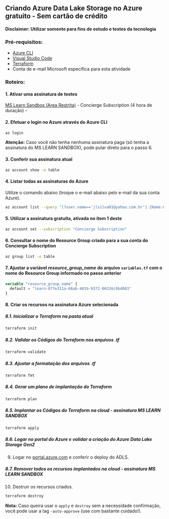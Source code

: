 ## Criando Azure Data Lake Storage no Azure gratuito - Sem cartão de crédito
#### Disclaimer: Utilizar somente para fins de estudo e testes da tecnologia

### Pré-requisitos:

- [Azure CLI](https://learn.microsoft.com/pt-br/cli/azure/)
- [Visual Studio Code](https://code.visualstudio.com/download)
- [Terraform](https://www.terraform.io/downloads)
- Conta de e-mail Microsoft específica para esta atividade


### Roteiro:

#### 1. Ativar uma assinatura de testes
[MS Learn Sandbox (Area Restrita)](https://learn.microsoft.com/pt-br/training/modules/develop-test-deploy-azure-functions-with-core-tools/5-exercise-publish-function-core-tools?ns-enrollment-type=learningpath&ns-enrollment-id=learn.create-serverless-applications) - Concierge Subscription (4 hora de duração) - 

#### 2. Efetuar o login no Azure através do Azure CLI
```bash  copy
az login
```
**Atenção:** Caso você não tenha nenhuma assinatura paga (só tenha a assinatura do MS LEARN SANDBOX), pode pular direto para o passo 6.


#### 3. Conferir sua assinatura atual
```bash copy
az account show -o table
```
#### 4. Listar todas as assinaturas do Azure

Utilize o comando abaixo (troque o e-mail abaixo pelo e-mail da sua conta Azure).
```bash  copy
az account list --query "[?user.name=='jlsilva01@yahoo.com.br'].{Name:name, ID:id, Default:isDefault}" -o table
```

#### 5. Utilizar a assinatura gratuita, ativada no item 1 deste
```bash  copy
az account set --subscription "Concierge Subscription"
```

#### 6. Consultar o nome do Resource Group criado para a sua conta do Concierge Subscription
```bash copy
az group list -o table
```
#### 7. Ajustar a variável *resource_group_name* do arquivo `variables.tf` com o nome do Resource Group informado no passo anterior
```terraform
variable "resource_group_name" {
  default = "learn-877e311a-66ab-401b-9372-06326c9bd083"
}
```

#### 8. Criar os recursos na assinatura Azure selecionada

##### 8.1. Inicializar o Terraform na pasta atual
```bash copy
terraform init
```
##### 8.2. Validar os Códigos do Terraform nos arquivos .tf
```bash copy
terraform validate
```
##### 8.3. Ajustar a formatação dos arquivos .tf
```bash copy
terraform fmt
```
##### 8.4. Gerar um plano de implantação do Terraform
```bash copy
terraform plan
```
##### 8.5. Implantar os Códigos do Terraform na cloud - assinatura MS LEARN SANDBOX
```bash copy
terraform apply
```
##### 8.6. Logar no portal do Azure e validar a criação do Azure Data Lake Storage Gen2
9. Logar no [portal.azure.com](https://portal.azure.com/) e conferir o deploy do ADLS.

##### 8.7. Remover todos os recursos implantados na cloud - assinatura MS LEARN SANDBOX
10. Destruir os recursos criados.
```bash copy
terraform destroy
```

<b>Nota:</b> Caso queira usar o `apply` e `destroy` sem a necessidade confirmação, você pode usar a tag `-auto-approve` (use com bastante cuidado!).
